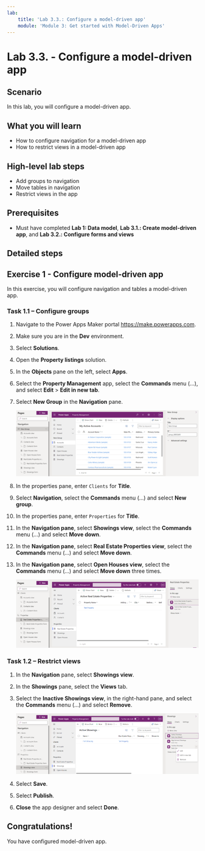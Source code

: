 ```yaml
---
lab:
    title: 'Lab 3.3.: Configure a model-driven app'
    module: 'Module 3: Get started with Model-Driven Apps'
---
```


# Lab 3.3. - Configure a model-driven app

## Scenario

In this lab, you will configure a model-driven app.

## What you will learn

- How to configure navigation for a model-driven app
- How to restrict views in a model-driven app

## High-level lab steps

- Add groups to navigation
- Move tables in navigation
- Restrict views in the app
  
## Prerequisites

- Must have completed **Lab 1: Data model**, **Lab 3.1.: Create model-driven app**, and **Lab 3.2.: Configure forms and views**

## Detailed steps

## Exercise 1 - Configure model-driven app

In this exercise, you will configure navigation and tables a model-driven app.

### Task 1.1 – Configure groups

1. Navigate to the Power Apps Maker portal <https://make.powerapps.com>.

1. Make sure you are in the **Dev** environment.

1. Select **Solutions**.

1. Open the **Property listings** solution.

1. In the **Objects** pane on the left, select **Apps**.

1. Select the **Property Management** app, select the **Commands** menu (...), and select **Edit** > **Edit in new tab**.

1. Select **New Group** in the **Navigation** pane.

    ![Screenshot of model-driven app group.](../media/mda-group.png)

1. In the properties pane, enter `Clients` for **Title**.

1. Select **Navigation**, select the **Commands** menu (...) and select **New group**.

1. In the properties pane, enter `Properties` for **Title**.

1. In the **Navigation pane**, select **Showings view**, select the **Commands** menu (...) and select **Move down**.

1. In the **Navigation pane**, select **Real Estate Properties view**, select the **Commands** menu (...) and select **Move down**.

1. In the **Navigation pane**, select **Open Houses view**, select the **Commands** menu (...) and select **Move down** three times.

    ![Screenshot of model-driven app designer with navigation.](../media/mda-navigation.png)


### Task 1.2 – Restrict views

1. In the **Navigation** pane, select **Showings view**.

1. In the **Showings** pane, select the **Views** tab.

1. Select the **Inactive Showings view**, in the right-hand pane, and select the **Commands** menu (...) and select **Remove**.

    ![Screenshot of removing a view in the model-driven app designer.](../media/mda-remove-view.png)

1. Select **Save**.

1. Select **Publish**.

1. **Close** the app designer and select **Done**.

## Congratulations!

You have configured model-driven app.

